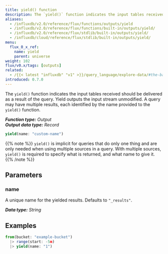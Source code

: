 ```yaml
---
title: yield() function
description: The `yield()` function indicates the input tables received should be delivered as a result of the query.
aliases:
  - /influxdb/v2.0/reference/flux/functions/outputs/yield
  - /influxdb/v2.0/reference/flux/functions/built-in/outputs/yield/
  - /influxdb/v2.0/reference/flux/stdlib/built-in/outputs/yield/
  - /influxdb/cloud/reference/flux/stdlib/built-in/outputs/yield/
menu:
  flux_0_x_ref:
    name: yield
    parent: universe
weight: 102
flux/v0.x/tags: [outputs]
related:
  - /{{< latest "influxdb" "v1" >}}/query_language/explore-data/#the-basic-select-statement, InfluxQL – SELECT AS
introduced: 0.7.0
---
```


The `yield()` function indicates the input tables received should be delivered as a result of the query.
Yield outputs the input stream unmodified.
A query may have multiple results, each identified by the name provided to the `yield()` function.

_**Function type:** Output_  
_**Output data type:** Record_

```js
yield(name: "custom-name")
```

{{% note %}}
`yield()` is implicit for queries that do only one thing and are only needed when using multiple sources in a query.
With multiple sources, `yield()` is required to specify what is returned, and what name to give it.
{{% /note %}}

## Parameters

### name
A unique name for the yielded results.
Defaults to `"_results"`.

_**Data type:** String_

## Examples
```js
from(bucket: "example-bucket")
  |> range(start: -5m)
  |> yield(name: "1")
```
